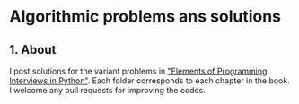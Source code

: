 # Algorithmic problems ans solutions
## 1. About
I post solutions for the variant problems in ["Elements of Programming Interviews in Python"](http://elementsofprogramminginterviews.com/sample/epilight_python_new.pdf). Each folder corresponds to each chapter in the book. I welcome any pull requests for improving the codes.

